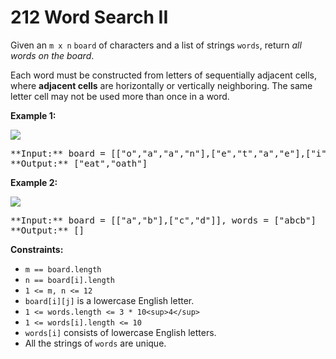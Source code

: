 # 212 Word Search II

Given an `m x n` `board` of characters and a list of strings `words`, return _all words on the board_.

Each word must be constructed from letters of sequentially adjacent cells, where **adjacent cells** are horizontally or vertically neighboring. The same letter cell may not be used more than once in a word.

**Example 1:**

![](https://assets.leetcode.com/uploads/2020/11/07/search1.jpg)

<pre>**Input:** board = [["o","a","a","n"],["e","t","a","e"],["i","h","k","r"],["i","f","l","v"]], words = ["oath","pea","eat","rain"]
**Output:** ["eat","oath"]
</pre>

**Example 2:**

![](https://assets.leetcode.com/uploads/2020/11/07/search2.jpg)

<pre>**Input:** board = [["a","b"],["c","d"]], words = ["abcb"]
**Output:** []
</pre>

**Constraints:**

* `m == board.length`
* `n == board[i].length`
* `1 <= m, n <= 12`
* `board[i][j]` is a lowercase English letter.
* `1 <= words.length <= 3 * 10<sup>4</sup>`
* `1 <= words[i].length <= 10`
* `words[i]` consists of lowercase English letters.
* All the strings of `words` are unique.
